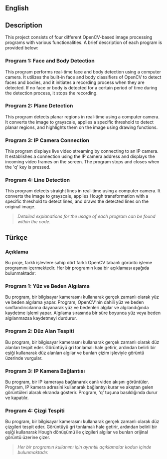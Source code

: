 ## English
## Description
This project consists of four different OpenCV-based image processing programs with various functionalities. A brief description of each program is provided below:

### **Program 1: Face and Body Detection**
This program performs real-time face and body detection using a computer camera. It utilizes the built-in face and body classifiers of OpenCV to detect faces and bodies, and it initiates a recording process when they are detected. If no face or body is detected for a certain period of time during the detection process, it stops the recording.

### **Program 2: Plane Detection**
This program detects planar regions in real-time using a computer camera. It converts the image to grayscale, applies a specific threshold to detect planar regions, and highlights them on the image using drawing functions.

### **Program 3: IP Camera Connection**
This program displays live video streaming by connecting to an IP camera. It establishes a connection using the IP camera address and displays the incoming video frames on the screen. The program stops and closes when the 'q' key is pressed.

### **Program 4: Line Detection**
This program detects straight lines in real-time using a computer camera. It converts the image to grayscale, applies Hough transformation with a specific threshold to detect lines, and draws the detected lines on the original image.

> *Detailed explanations for the usage of each program can be found within the code.*



## Türkçe
### Açıklama
Bu proje, farklı işlevlere sahip dört farklı OpenCV tabanlı görüntü işleme programını içermektedir. Her bir programın kısa bir açıklaması aşağıda bulunmaktadır:

### **Program 1: Yüz ve Beden Algılama**
Bu program, bir bilgisayar kamerasını kullanarak gerçek zamanlı olarak yüz ve beden algılama yapar. Program, OpenCV'nin dahili yüz ve beden sınıflandırıcılarına dayanarak yüz ve bedenleri algılar ve algılandığında kaydetme işlemi yapar. Algılama sırasında bir süre boyunca yüz veya beden algılanmazsa kaydetmeyi durdurur.

### **Program 2: Düz Alan Tespiti**
Bu program, bir bilgisayar kamerasını kullanarak gerçek zamanlı olarak düz alanları tespit eder. Görüntüyü gri tonlamalı hale getirir, ardından belirli bir eşiği kullanarak düz alanları algılar ve bunları çizim işleviyle görüntü üzerinde vurgular.

### **Program 3: IP Kamera Bağlantısı**
Bu program, bir IP kameraya bağlanarak canlı video akışını görüntüler. Program, IP kamera adresini kullanarak bağlantıyı kurar ve akıştan gelen görüntüleri alarak ekranda gösterir. Program, 'q' tuşuna basıldığında durur ve kapatılır.

### **Program 4: Çizgi Tespiti**
Bu program, bir bilgisayar kamerasını kullanarak gerçek zamanlı olarak düz çizgileri tespit eder. Görüntüyü gri tonlamalı hale getirir, ardından belirli bir eşiği kullanarak Hough dönüşümü ile çizgileri algılar ve bunları orijinal görüntü üzerine çizer.

> *Her bir programın kullanımı için ayrıntılı açıklamalar kodun içinde bulunmaktadır.*
